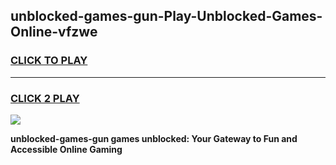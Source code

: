 
## unblocked-games-gun-Play-Unblocked-Games-Online-vfzwe
<h3>
<a href="https://premium76.site?title=unblocked-games-gun&ref=25A">CLICK TO PLAY</a></h3>
<hr>

<h3>
<a href="https://premium76.site?title=unblocked-games-gun&ref=25A">CLICK 2 PLAY</a>
  
</h3>

<a href="https://premium76.site?title=unblocked-games-gun&ref=25A"><img src="https://clearcache.store/games.png"></a>


**unblocked-games-gun games unblocked: Your Gateway to Fun and Accessible Online Gaming**
